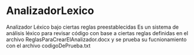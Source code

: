 # AnalizadorLexico
Analizador Léxico bajo ciertas reglas preestablecidas
Es un sistema de análisis léxico para revisar código con base a ciertas reglas definidas en el archivo ReglasParaCrearElAnalizador.docx y se prueba 
su fucnionamiento con el archivo codigoDePrueba.txt

